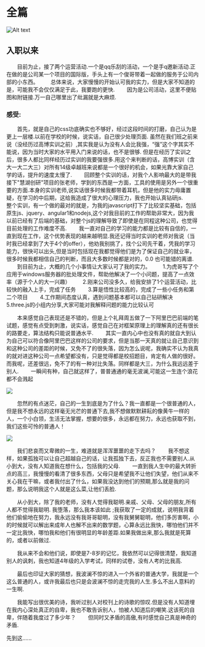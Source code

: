 # 全篇

![Alt text](http://imgsrc.baidu.com/forum/pic/item/89f1e8198618367a68b058152f738bd4b21ce559.jpg)

<!-- more -->

## 入职以来
   &emsp;&emsp;目前为止，接了两个运营活动.一个是qq乐刮的活动，一个是手q邀新活动.正在做的是公司某一个项目的国际版，手头上有一个俊哥带着一起做的服务于公司内部的小东西。
   &emsp;&emsp;总体来说，大家慢慢的开始认可我的实力，但是大家不知道的是，可能我不会仅仅满足于此，我要跑的更快.
   &emsp;&emsp;因为是公司活动，这里不便贴图和附链接.万一自己哪里出了纰漏就是大麻烦.
  
  
### 感受:
 &emsp;&emsp;首先，就是自己的css功底确实也不够好，经过这段时间的打磨，自己认为是更上一层楼.以前在学校的时候，说实话，自己很少处理页面.
 虽然在我们班之前来说（没经历过高博实训之前）,其实我是认为没有人会比我强，“强”这个字其实不能说，因为当时大家的水平用入门来说的话，也不是很够.
 但是在经历了实训之后，很多人都比同样经历过实训的我要强很多.用这个来判断的话，高博实训（含大一大二大三）对所有14级卓越班来说都是一个很好的机会，如果光靠大家自己学的话，提升的速度太慢了.
   &emsp;&emsp;回顾整个实训的话，对我个人影响最大的是带我接下"慧湖创研"项目的张老师，学到的东西是一方面，工具的使用是另外一个很重要的方面.本身的实训老师,说实话很多时候我都带着耳机，但是他的实力毋庸置疑，在学习的中后期，这给我造成了很大的心理压力，我也开始认真钻研js.
   &emsp;&emsp;整个实训，有一个做的最对的就是，为我的javascript打下了比较坚实基础，包括原生js、jquery、angular1和nodejs,这个对我目前的工作的帮助非常大，因为我以前已经有了后端的基础，对整个js的理解导致了即使是在同程这种公司，也觉得目前处理的工作难度不高.
   &emsp;&emsp;我一直对自己的学习的能力都是比较有自信的，一直到现在工作，这个优势表现的越来越明显.我还记得当时实训的老师对我说（当时我已经拿到了大于4个的offer），他劝我别挑了，找个公司先干着，凭我的学习能力，很快可以出头,但是当时包括现在我都觉得他们是为了保证自己的就业率，很多时候我都相信自己的判断，而且大多数时候都是对的，0.0 也可能错的离谱.
   &emsp;&emsp;到目前为止，大概的几个小事情让大家认可了我的实力。
   &emsp;&emsp;1.为虎哥写了个应用于windows服务器的批处理文件，帮助他解决了一个小问题，提高了一点效率（源于个人的大一兴趣）
   &emsp;&emsp;2.刚来公司没多久，给我安排了1个运营活动，比较快的融入上手，完成了任务
   &emsp;&emsp;3.算是悟性比较高的，完成了一些小任务和第二个项目
   &emsp;&emsp;4.工作期间态度认真，遇到问题基本都可以自己钻研解决
   &emsp;&emsp;5.three.js的小组内分享,大家可能对我解释问题的能力比较认可
   
   &emsp;&emsp;本来感觉自己表现还是不错的，但是上个礼拜周五做了一下阿里巴巴前端的笔试题，感觉有点受到刺激，说实话，感觉自己在对框架原理上的理解真的还有很长的路要走，算法结构只能说普通水平.
   &emsp;&emsp;其实一直内心中也没有真的就自大到认为自己可以符合像阿里巴巴这样的公司的要求，但是当那一天真的就让自己意识到和这种公司的差距的时候，又免不了的很失落，因为怎么说呢，我确实不认为我真的就对进这种公司一点希望都没有，只是觉得都是校招题目，肯定有人做的很好。而我呢，还差很远，免不了的有一种对比失落。同样都是大三，为什么我远远差于别人.
   &emsp;&emsp;一瞬间有种，自己就这样了，普普通通的毫无波澜,可能这一生连个浪花都不会溅起
   
   
  ![](http://pic.qiantucdn.com/58pic/18/84/47/5655d6e737129_1024.jpg)
  
  
  
  
  
  
  
  
  
  
  
  
  
  
  
  
  
  
  
  
  &emsp;&emsp;忽然的有点迷茫，自己的一生到底是为了什么？我一直都是一个很普通的人，但是我不想永远的这样毫无光芒的普通下去,我不想做默默耕耘的像黄牛一样的人，一个小白领，生活无法掌握，想要的很多，永远都在努力，永远也获取不到，我们这些可怜的普通人！
  
  
  ![](http://pic.wenwen.soso.com/p/20100727/20100727141037-845138188.jpg)
  
  
  &emsp;&emsp;我们悲哀而又卑微的一生，难道就是浑浑噩噩的走下去吗？
  &emsp;&emsp;我不想这样，如果孤独可以让自己超越自己的话，让我孤独下去，反正我也不需要别人.从小到大，没有人知道我在想什么，包括我的父母.
  &emsp;&emsp;一直到我人生中的最大转折点的高三，我慢慢的看清了很多东西，父母只是希望我不让他们失望，他们从来不关心我在干嘛，或者我付出了什么，如果我没达到他们的预期,那么就是我的问题，那么说明我这个人就是这么菜,让他们丢脸.
  
  &emsp;&emsp;从小到大，除了我的老师，没有人觉得我聪明.亲戚、父母、父母的朋友,所有人都不觉得我聪明. 我堕落，那么我本该如此 ;我获取了一定的成就，说明我背着他们偷偷地在努力，我永远没有我哥哥聪明，没有我舅舅聪明，他们多厉害啊，小的时候就可以解出来成年人也解不出来的数学题，心算永远比我快，哪怕他们并不一定比我快，哪怕我和他们有很明显的年龄差距.如果我做出来,那么我就是死算的，或者以前做过.
  
  &emsp;&emsp;我从来不会和他们说，即使是7-8岁的记忆，我依然可以记得很清楚，我知道别人的讽刺，我也知道4年级的入学考试，同样的试卷，没有人考的比我高.
  
  &emsp;&emsp;最后也印证大家的猜想，我波澜不惊的进入一个外省的普通大学，我就是一个这么普通的人，或许我最后也只是会波澜不惊的走完我的人生.多么不出人意料的一生啊.
  
  
  
  &emsp;&emsp;我能写出很优美的诗，我听过别人对校刊上的诗歌的惊叹.但是没有人知道埋在我内心深处真正的自卑，我也不敢告诉别人，怕被人知道后的嘲笑.这该死的自卑，伴随着我度过了多少年？
  &emsp;&emsp;但同时又矛盾的高傲,有时感觉自己真是神奇的矛盾.
  
  
  
  
  
  
  
  先到这......
